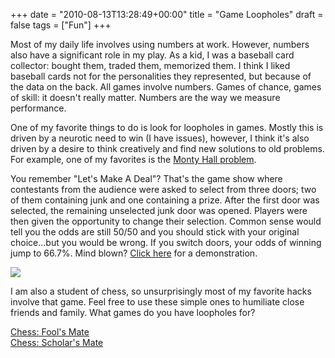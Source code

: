 +++
date = "2010-08-13T13:28:49+00:00"
title = "Game Loopholes"
draft = false
tags = ["Fun"]
+++

Most of my daily life involves using numbers at work. However, numbers also have a significant role in my play. As a kid, I was a baseball card collector: bought them, traded them, memorized them. I think I liked baseball cards not for the personalities they represented, but because of the data on the back. All games involve numbers. Games of chance, games of skill: it doesn't really matter. Numbers are the way we measure performance. 

One of my favorite things to do is look for loopholes in games. Mostly this is driven by a neurotic need to win (I have issues), however, I think it's also driven by a desire to think creatively and find new solutions to old problems. For example, one of my favorites is the [Monty Hall problem](http://en.wikipedia.org/wiki/Monty_hall_problem). 

You remember "Let's Make A Deal"? That's the game show where contestants from the audience were asked to select from three doors; two of them containing junk and one containing a prize. After the first door was selected, the remaining unselected junk door was opened. Players were then given the opportunity to change their selection. Common sense would tell you the odds are still 50/50 and you should stick with your original choice...but you would be wrong. If you switch doors, your odds of winning jump to 66.7%. Mind blown? [Click here](http://www.nytimes.com/2008/04/08/science/08monty.html?_r=1) for a demonstration. 

![](/images/2010-08-13-220px-Monty_open_door.svg.png) 

I am also a student of chess, so unsurprisingly most of my favorite hacks involve that game. Feel free to use these simple ones to humiliate close friends and family. What games do you have loopholes for? 

[Chess: Fool's Mate](http://en.wikipedia.org/wiki/Fool%27s_mate)  
[Chess: Scholar's Mate](http://en.wikipedia.org/wiki/Scholar%27s_mate)
